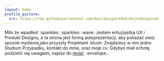 ```yaml
---
layout: home
profile_picture:
  src: https://raw.githubusercontent.com/AnitakasperekUX/AnitakasperekUX.github.io/main/assets/img/profile-pic.jpg
---
```


<p>
 Miło że wpadłeś! :sparkles: :sparkles: :wave: 
Jestem entuzjastką UX i Produkt Designu, a ta strona jest formą autoprezentacji, 
aby pokazać swój sposób myślenia,jako przyszły Projektant :blush:
Znajdziesz w nim jedno Studium Przypadku, kontakt do mnie, oraz moje cv. 
Gdybyś miał ochotę podzielić się uwagami,   napisz do <a href="https://www.linkedin.com/in/anita-kasperek/">mnie!</a>. :envelope:.
</p> 
